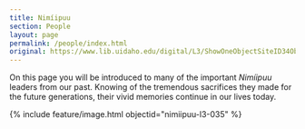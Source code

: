 ```yaml
---
title: Nimíipuu
section: People
layout: page
permalink: /people/index.html
original: https://www.lib.uidaho.edu/digital/L3/ShowOneObjectSiteID34ObjectID100ExpeditionID.html
---
```


On this page you will be introduced to many of the important _Nimíipuu_ leaders from our past. Knowing of the tremendous sacrifices they made for the future generations, their vivid memories continue in our lives today. 

{% include feature/image.html objectid="nimiipuu-l3-035" %}
